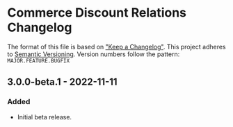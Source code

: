 # Commerce Discount Relations Changelog

The format of this file is based on ["Keep a Changelog"](http://keepachangelog.com/). This project adheres to [Semantic Versioning](http://semver.org/). Version numbers follow the pattern: `MAJOR.FEATURE.BUGFIX`


## 3.0.0-beta.1 - 2022-11-11

### Added

- Initial beta release.
